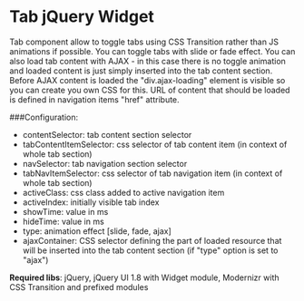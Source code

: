 Tab jQuery Widget
====

Tab component allow to toggle tabs using CSS Transition rather than JS animations if possible.
You can toggle tabs with slide or fade effect. You can also load tab content with AJAX - in this case there is no toggle animation and loaded content is just simply inserted into the tab content section. Before AJAX content is loaded the "div.ajax-loading" element is visible so you can create you own CSS for this. URL of content that should be loaded is defined in navigation items "href" attribute.


###Configuration:
* contentSelector: tab content section selector
* tabContentItemSelector: css selector of tab content item (in context of whole tab section)
* navSelector: tab navigation section selector
* tabNavItemSelector: css selector of tab navigation item (in context of whole tab section)
* activeClass: css class added to active navigation item
* activeIndex: initially visible tab index
* showTime: value in ms
* hideTime: value in ms
* type: animation effect [slide, fade, ajax]
* ajaxContainer: CSS selector defining the part of loaded resource that will be inserted into the tab content section (if "type" option is set to "ajax")

**Required libs**: jQuery, jQuery UI 1.8 with Widget module, Modernizr with CSS Transition and prefixed modules
